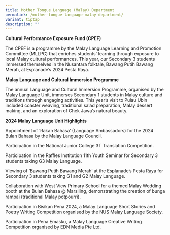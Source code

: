 ```yaml
---
title: Mother Tongue Language (Malay) Department
permalink: /mother-tongue-language-malay-department/
variant: tiptap
description: ""
---
```

<p><strong>Cultural Performance Exposure Fund (CPEF)</strong>
</p>
<p>The CPEF is a programme by the Malay Language Learning and Promotion Committee
(MLLPC) that enriches students' learning through exposure to local Malay
cultural performances. This year, our Secondary 3 students immersed themselves
in the Nusantara folktale, Bawang Putih Bawang Merah, at Esplanade’s 2024
Pesta Raya.</p>
<p><strong>Malay Language and Cultural Immersion Programme&nbsp;</strong>
</p>
<p>The annual Language and Cultural Immersion Programme, organised by the
Malay Language Unit, immerses Secondary 1 students in Malay culture and
traditions through engaging activities. This year’s visit to Pulau Ubin
included coaster weaving, traditional salad preparation, Malay dessert
making, and an exploration of Chek Jawa’s natural beauty.&nbsp;</p>
<p><strong>2024 Malay Language Unit Highlights</strong>
</p>
<p>Appointment of ‘Rakan Bahasa’ (Language Ambassadors) for the 2024 Bulan
Bahasa by the Malay Language Council.</p>
<p>Participation in the National Junior College 3T Translation Competition.</p>
<p>Participation in the Raffles Institution 11th Youth Seminar for Secondary
3 students taking G3 Malay Language.</p>
<p>Viewing of ‘Bawang Putih Bawang Merah’ at the Esplanade’s Pesta Raya for
Secondary 3 students taking G1 and G2 Malay Language.</p>
<p>Collaboration with West View Primary School for a themed Malay Wedding
booth at the Bulan Bahasa @ Marsiling, demonstrating the creation of bunga
rampai (traditional Malay potpourri).</p>
<p>Participation in Bisikan Pena 2024, a Malay Language Short Stories and
Poetry Writing Competition organised by the NUS Malay Language Society.</p>
<p>Participation in Pena Emasku, a Malay Language Creative Writing Competition
organised by EDN Media Pte Ltd.</p>